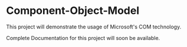 # Component-Object-Model
This project will demonstrate the usage of Microsoft's COM technology.

Complete Documentation for this project will soon be available.
